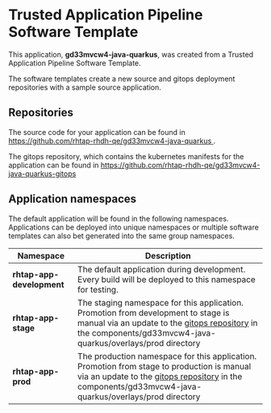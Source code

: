 # Trusted Application Pipeline Software Template

This application, **gd33mvcw4-java-quarkus**, was created from a Trusted Application Pipeline Software Template.

The software templates create a new source and gitops deployment repositories with a sample source application. 

## Repositories

The source code for your application can be found in [https://github.com/rhtap-rhdh-qe/gd33mvcw4-java-quarkus ](https://github.com/rhtap-rhdh-qe/gd33mvcw4-java-quarkus ).
 
The gitops repository, which contains the kubernetes manifests for the application can be found in 
[https://github.com/rhtap-rhdh-qe/gd33mvcw4-java-quarkus-gitops ](https://github.com/rhtap-rhdh-qe/gd33mvcw4-java-quarkus-gitops ) 

## Application namespaces 

The default application will be found in the following namespaces. Applications can be deployed into unique namespaces or multiple software templates can also bet generated into the same group namespaces.  

|  Namespace   |  Description   |  
| -------- | -------- |   
| **rhtap-app-development** | The default application during development. Every build will be deployed to this namespace for testing. | 
| **rhtap-app-stage** | The staging namespace for this application. Promotion from development to stage is manual via an update to the [gitops repository](https://github.com/rhtap-rhdh-qe/gd33mvcw4-java-quarkus-gitops ) in the components/gd33mvcw4-java-quarkus/overlays/prod directory |  
| **rhtap-app-prod** | The production namespace for this application. Promotion from stage to production is manual via an update to the [gitops repository](https://github.com/rhtap-rhdh-qe/gd33mvcw4-java-quarkus-gitops ) in the components/gd33mvcw4-java-quarkus/overlays/prod directory | 